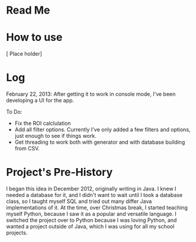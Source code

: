 # Read Me #

# How to use #
[ Place holder]

# Log #
February 22, 2013:
After getting it to work in console mode, I've been developing a UI for the app.

To Do:
- Fix the ROI calclulation
- Add all filter options. Currently I've only added a few filters and options, just enough to see if things work.
- Get threading to work both with generator and with database building from CSV.




# Project's Pre-History #

I began this idea in December 2012, originally writing in Java. I knew I needed a database for it, and I didn't want to wait until I took a database class, so I taught myself SQL and tried out many differ Java implementations of it. At the time, over Christmas break, I started teaching myself Python, because I saw it as a popular and versatile language. I switched the project over to Python because I was loving Python, and wanted a project outside of Java, which I was using for all my school projects.
